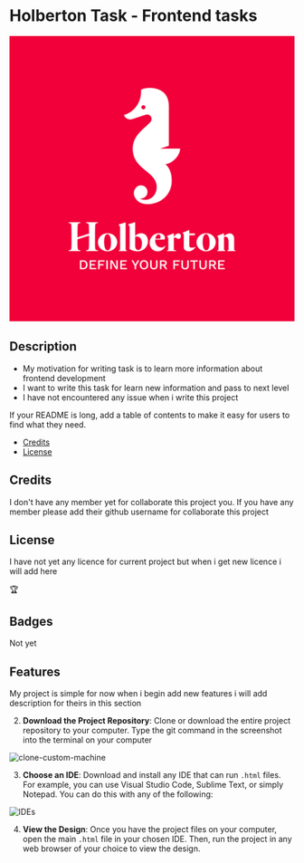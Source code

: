 
# Holberton Task - Frontend tasks

![copy-repo-link](./flexbox/images/holberton_logo.jpg)
           

## Description

- My motivation for writing task is to learn more information about frontend development 
- I want to write this task for learn new information and pass to next  level 
- I have not encountered  any issue when i write this project



If your README is long, add a table of contents to make it easy for users to find what they need.

- [Credits](#credits)
- [License](#license)



## Credits

I don't have any member yet for collaborate this project you. If you have any member please add their github username for collaborate this project 

## License
I have not yet any licence for current project but when i get new licence i will add here

🏆 

## Badges
Not yet 

## Features

My project is simple for now when i begin add new features i will add description for theirs in this section


2. **Download the Project Repository**: Clone or download the entire project repository to your computer. Type the git command in the screenshot into the terminal on your computer

![clone-custom-machine](html_advanced/assets/images/clone-custom-machine.png)

3. **Choose an IDE**: Download and install any IDE that can run `.html` files. For example, you can use Visual Studio Code, Sublime Text, or simply Notepad. You can do this with any of the following:

![IDEs](html_advanced/assets/images/IDEs.png)

4. **View the Design**: Once you have the project files on your computer, open the main `.html` file in your chosen IDE. Then, run the project in any web browser of your choice to view the design.